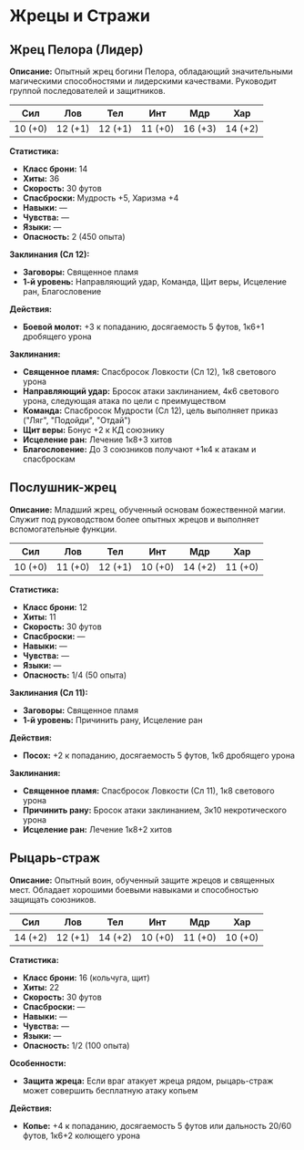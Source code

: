 # Жрецы и Стражи

## Жрец Пелора (Лидер)

**Описание:** Опытный жрец богини Пелора, обладающий значительными магическими способностями и лидерскими качествами. Руководит группой последователей и защитников.

| Сил     | Лов     | Тел     | Инт     | Мдр     | Хар     |
|---------|---------|---------|---------|---------|---------|
| 10 (+0) | 12 (+1) | 12 (+1) | 11 (+0) | 16 (+3) | 14 (+2) |

**Статистика:**
- **Класс брони:** 14
- **Хиты:** 36
- **Скорость:** 30 футов
- **Спасброски:** Мудрость +5, Харизма +4
- **Навыки:** —
- **Чувства:** —
- **Языки:** —
- **Опасность:** 2 (450 опыта)

**Заклинания (Сл 12):**
- **Заговоры:** Священное пламя
- **1-й уровень:** Направляющий удар, Команда, Щит веры, Исцеление ран, Благословение

**Действия:**
- **Боевой молот:** +3 к попаданию, досягаемость 5 футов, 1к6+1 дробящего урона

**Заклинания:**
- **Священное пламя:** Спасбросок Ловкости (Сл 12), 1к8 светового урона
- **Направляющий удар:** Бросок атаки заклинанием, 4к6 светового урона, следующая атака по цели с преимуществом
- **Команда:** Спасбросок Мудрости (Сл 12), цель выполняет приказ ("Ляг", "Подойди", "Отдай")
- **Щит веры:** Бонус +2 к КД союзнику
- **Исцеление ран:** Лечение 1к8+3 хитов
- **Благословение:** До 3 союзников получают +1к4 к атакам и спасброскам

## Послушник-жрец

**Описание:** Младший жрец, обученный основам божественной магии. Служит под руководством более опытных жрецов и выполняет вспомогательные функции.

| Сил     | Лов     | Тел     | Инт     | Мдр     | Хар     |
|---------|---------|---------|---------|---------|---------|
| 10 (+0) | 11 (+0) | 12 (+1) | 10 (+0) | 14 (+2) | 11 (+0) |

**Статистика:**
- **Класс брони:** 12
- **Хиты:** 11
- **Скорость:** 30 футов
- **Спасброски:** —
- **Навыки:** —
- **Чувства:** —
- **Языки:** —
- **Опасность:** 1/4 (50 опыта)

**Заклинания (Сл 11):**
- **Заговоры:** Священное пламя
- **1-й уровень:** Причинить рану, Исцеление ран

**Действия:**
- **Посох:** +2 к попаданию, досягаемость 5 футов, 1к6 дробящего урона

**Заклинания:**
- **Священное пламя:** Спасбросок Ловкости (Сл 11), 1к8 светового урона
- **Причинить рану:** Бросок атаки заклинанием, 3к10 некротического урона
- **Исцеление ран:** Лечение 1к8+2 хитов

## Рыцарь-страж

**Описание:** Опытный воин, обученный защите жрецов и священных мест. Обладает хорошими боевыми навыками и способностью защищать союзников.

| Сил     | Лов     | Тел     | Инт     | Мдр     | Хар     |
|---------|---------|---------|---------|---------|---------|
| 14 (+2) | 12 (+1) | 14 (+2) | 10 (+0) | 11 (+0) | 10 (+0) |

**Статистика:**
- **Класс брони:** 16 (кольчуга, щит)
- **Хиты:** 22
- **Скорость:** 30 футов
- **Спасброски:** —
- **Навыки:** —
- **Чувства:** —
- **Языки:** —
- **Опасность:** 1/2 (100 опыта)

**Особенности:**
- **Защита жреца:** Если враг атакует жреца рядом, рыцарь-страж может совершить бесплатную атаку копьем

**Действия:**
- **Копье:** +4 к попаданию, досягаемость 5 футов или дальность 20/60 футов, 1к6+2 колющего урона
